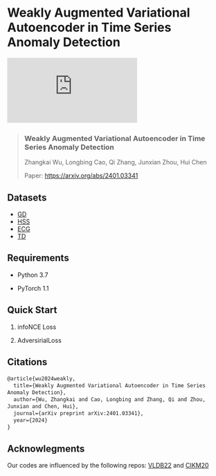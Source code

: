# Weakly Augmented Variational Autoencoder in Time Series Anomaly Detection

![image](https://github.com/amasawa/WAVAE/blob/main/fram.pdf)

> ### Weakly Augmented Variational Autoencoder in Time Series Anomaly Detection
>
> Zhangkai Wu, Longbing Cao, Qi Zhang, Junxian Zhou, Hui Chen
>
> Paper: https://arxiv.org/abs/2401.03341

## Datasets

* [GD](https://www.kaggle.com/datasets/inIT-OWL/genesis-demonstrator-data-for-machine-learning)
* [HSS](https://www.kaggle.com/datasets/inIT-OWL/high-storage-system-data-for-energy-optimization)
* [ECG](https://www.cs.ucr.edu/~eamonn/time_series_data_2018/)
* [TD](https://www.cs.ucr.edu/~eamonn/time_series_data_2018/)

## Requirements

* Python 3.7

*  PyTorch 1.1

## Quick Start

1. infoNCE Loss

2. AdversirialLoss

## Citations
```
@article{wu2024weakly,
  title={Weakly Augmented Variational Autoencoder in Time Series Anomaly Detection},
  author={Wu, Zhangkai and Cao, Longbing and Zhang, Qi and Zhou, Junxian and Chen, Hui},
  journal={arXiv preprint arXiv:2401.03341},
  year={2024}
}
```
## Acknowlegments
Our codes are influenced by the following repos: [VLDB22]() and [CIKM20]()
